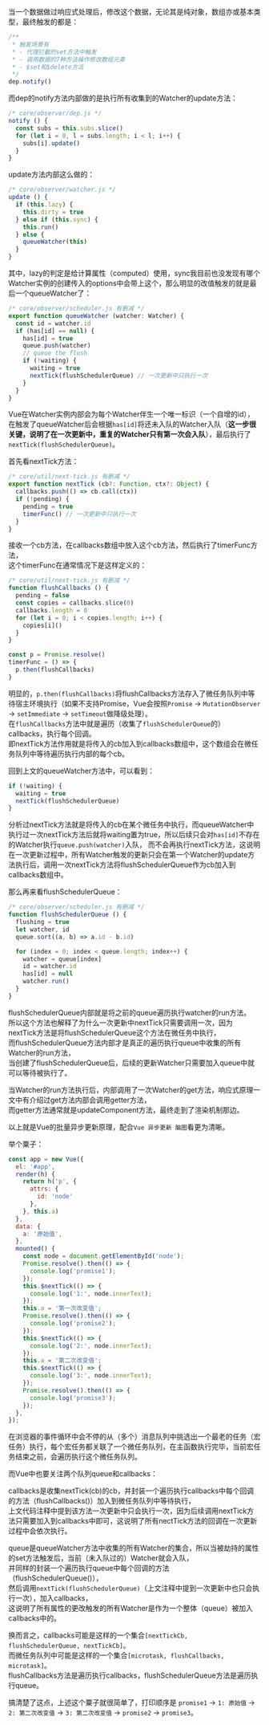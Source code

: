 当一个数据做过响应式处理后，修改这个数据，无论其是纯对象，数组亦或基本类型，最终触发的都是：
```javascript
/**
 * 触发场景有
 * - 代理拦截的set方法中触发
 * - 调用数据的7种方法操作修改数组元素
 * - $set和$delete方法
 */
dep.notify()
```

而dep的notify方法内部做的是执行所有收集到的Watcher的update方法：

```javascript
/* core/observer/dep.js */
notify () {
  const subs = this.subs.slice()
  for (let i = 0, l = subs.length; i < l; i++) {
    subs[i].update()
  }
}
```

update方法内部这么做的：
```javascript
/* core/observer/watcher.js */
update () {
  if (this.lazy) {
    this.dirty = true
  } else if (this.sync) {
    this.run()
  } else {
    queueWatcher(this)
  }
}
```

其中，lazy的判定是给计算属性（computed）使用，sync我目前也没发现有哪个Watcher实例的创建传入的options中会带上这个，那么明显的改值触发的就是最后一个queueWatcher了：

```javascript
/* core/observer/scheduler.js 有删减 */
export function queueWatcher (watcher: Watcher) {
  const id = watcher.id
  if (has[id] == null) {
    has[id] = true
    queue.push(watcher)
    // queue the flush
    if (!waiting) {
      waiting = true
      nextTick(flushSchedulerQueue) // 一次更新中只执行一次
    }
  }
}
```

Vue在Watcher实例内部会为每个Watcher伴生一个唯一标识（一个自增的id），在触发了queueWatcher后会根据`has[id]`将还未入队的Watcher入队（**这一步很关键，说明了在一次更新中，重复的Watcher只有第一次会入队**），最后执行了`nextTick(flushSchedulerQueue)`。

首先看nextTick方法：

```javascript
/* core/util/next-tick.js 有删减 */
export function nextTick (cb?: Function, ctx?: Object) {
  callbacks.push(() => cb.call(ctx))
  if (!pending) {
    pending = true
    timerFunc() // 一次更新中只执行一次
  }
}
```

接收一个cb方法，在callbacks数组中放入这个cb方法，然后执行了timerFunc方法，</br>
这个timerFunc在通常情况下是这样定义的：

```javascript
/* core/util/next-tick.js 有删减 */
function flushCallbacks () {
  pending = false
  const copies = callbacks.slice(0)
  callbacks.length = 0
  for (let i = 0; i < copies.length; i++) {
    copies[i]()
  }
}

const p = Promise.resolve()
timerFunc = () => {
  p.then(flushCallbacks)
}
```

明显的，`p.then(flushCallbacks)`将flushCallbacks方法存入了微任务队列中等待宿主环境执行（如果不支持Promise，Vue会按照`Promise` -> `MutationObserver` -> `setImmediate` -> `setTimeout`做降级处理）。</br>
在`flushCallbacks`方法中就是遍历（收集了`flushSchedulerQueue`的）callbacks，执行每个回调。</br>
即nextTick方法作用就是将传入的cb加入到callbacks数组中，这个数组会在微任务队列中等待遍历执行内部的每个cb。

回到上文的queueWatcher方法中，可以看到：

```javascript
if (!waiting) {
  waiting = true
  nextTick(flushSchedulerQueue)
}
```

分析过nextTick方法就是将传入的cb在某个微任务中执行，而queueWatcher中执行过一次nextTick方法后就将waiting置为true，所以后续只会对`has[id]`不存在的Watcher执行`queue.push(watcher)`入队，
而不会再执行nextTick方法，这说明在一次更新过程中，所有Watcher触发的更新只会在第一个Watcher的update方法执行后，调用一次nextTick方法将flushSchedulerQueue作为cb加入到callbacks数组中。

那么再来看flushSchedulerQueue：

```javascript
/* core/observer/scheduler.js 有删减 */
function flushSchedulerQueue () {
  flushing = true
  let watcher, id
  queue.sort((a, b) => a.id - b.id)

  for (index = 0; index < queue.length; index++) {
    watcher = queue[index]
    id = watcher.id
    has[id] = null
    watcher.run()
  }
}
```

flushSchedulerQueue内部就是将之前的queue遍历执行watcher的run方法。</br>
所以这个方法也解释了为什么一次更新中nextTick只需要调用一次，因为nextTick方法是将flushSchedulerQueue这个方法在微任务中执行，</br>
而flushSchedulerQueue方法内部才是真正的遍历执行queue中收集的所有Watcher的run方法，</br>
当创建了flushSchedulerQueue后，后续的更新Watcher只需要加入queue中就可以等待被执行了。

当Watcher的run方法执行后，内部调用了一次Watcher的get方法，响应式原理一文中有介绍过get方法内部会调用getter方法，</br>
而getter方法通常就是updateComponent方法，最终走到了渲染机制那边。

以上就是Vue的批量异步更新原理，配合`Vue 异步更新 脑图`看更为清晰。

举个粟子：

```javascript
const app = new Vue({
  el: '#app',
  render(h) {
    return h('p', {
      attrs: {
        id: 'node'
      },
    }, this.a)
  },
  data: {
    a: '原始值',
  },
  mounted() {
    const node = document.getElementById('node');
    Promise.resolve().then(() => {
      console.log('promise1');
    });
    this.$nextTick(() => {
      console.log('1:', node.innerText);
    });
    this.a = '第一次改变值';
    Promise.resolve().then(() => {
      console.log('promise2');
    });
    this.$nextTick(() => {
      console.log('2:', node.innerText);
    });
    this.a = '第二次改变值';
    this.$nextTick(() => {
      console.log('3:', node.innerText);
    });
    Promise.resolve().then(() => {
      console.log('promise3');
    });
  },
});
```

在浏览器的事件循环中会不停的从（多个）消息队列中挑选出一个最老的任务（宏任务）执行，每个宏任务都关联了一个微任务队列，在主函数执行完毕，当前宏任务结束之前，会遍历执行这个微任务队列。

而Vue中也要关注两个队列queue和callbacks：

callbacks是收集nextTick(cb)的cb，并封装一个遍历执行callbacks中每个回调的方法（flushCallbacks()）加入到微任务队列中等待执行，</br>
上文代码注释中提到该方法一次更新中只会执行一次，因为后续调用nextTick方法只需要加入到callbacks中即可，这说明了所有nectTick方法的回调在一次更新过程中会依次执行。

queue是queueWatcher方法中收集的所有Watcher的集合，所以当被劫持的属性的set方法触发后，当前（未入队过的）Watcher就会入队，</br>
并同样的封装一个遍历执行queue中每个回调的方法（flushSchedulerQueue()），</br>
然后调用`nextTick(flushSchedulerQueue)`（上文注释中提到一次更新中也只会执行一次），加入callbacks，</br>
这说明了所有属性的更改触发的所有Watcher是作为一个整体（queue）被加入callbacks中的。</br>

换而言之，callbacks可能是这样的一个集合`[nextTickCb, flushSchedulerQueue, nextTickCb]`。</br>
而微任务队列中可能是这样的一个集合`[microtask, flushCallbacks, microtask]`。</br>
flushCallbacks方法是遍历执行callbacks，flushSchedulerQueue方法是遍历执行queue。

搞清楚了这点，上述这个粟子就很简单了，打印顺序是 `promise1` -> `1: 原始值` -> `2: 第二次改变值` -> `3: 第二次改变值` -> `promise2` -> `promise3`。

